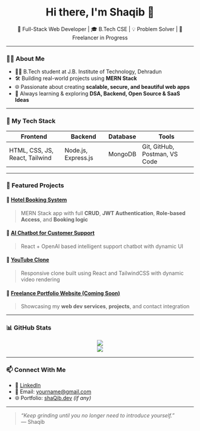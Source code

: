 <h1 align="center">Hi there, I'm Shaqib 👋</h1>

<p align="center">
  🚀 Full-Stack Web Developer | 🎓 B.Tech CSE | 💡 Problem Solver | 💼 Freelancer in Progress
</p>

---

### 👨‍💻 About Me
- 🧑‍🎓 B.Tech student at J.B. Institute of Technology, Dehradun  
- 🛠️ Building real-world projects using **MERN Stack**  
- 🌐 Passionate about creating **scalable, secure, and beautiful web apps**  
- 💬 Always learning & exploring **DSA, Backend, Open Source & SaaS Ideas**

---

### 💼 My Tech Stack

| Frontend | Backend | Database | Tools |
|---------|---------|----------|-------|
| HTML, CSS, JS, React, Tailwind | Node.js, Express.js | MongoDB | Git, GitHub, Postman, VS Code |

---

### 🧩 Featured Projects

#### 🔹 [Hotel Booking System](https://github.com/your-username/hotel-booking-system)
> MERN Stack app with full **CRUD**, **JWT Authentication**, **Role-based Access**, and **Booking logic**

#### 🔹 [AI Chatbot for Customer Support](https://github.com/your-username/ai-chatbot)
> React + OpenAI based intelligent support chatbot with dynamic UI

#### 🔹 [YouTube Clone](https://github.com/your-username/youtube-clone)
> Responsive clone built using React and TailwindCSS with dynamic video rendering

#### 🔹 [Freelance Portfolio Website (Coming Soon)]()
> Showcasing my **web dev services**, **projects**, and contact integration

---

### 📊 GitHub Stats

<p align="center">
  <img src="https://github-readme-stats.vercel.app/api?username=your-username&show_icons=true&theme=github_dark" />
  <br/>
  <img src="https://github-readme-streak-stats.herokuapp.com/?user=your-username&theme=github-dark"/>
</p>

---

### 📫 Connect With Me

- 💼 [LinkedIn](https://linkedin.com/in/your-username)
- 📧 Email: yourname@gmail.com
- 🌐 Portfolio: [shaQib.dev](https://shaQib.dev) *(if any)*

---

> *“Keep grinding until you no longer need to introduce yourself.”*  
> — Shaqib

